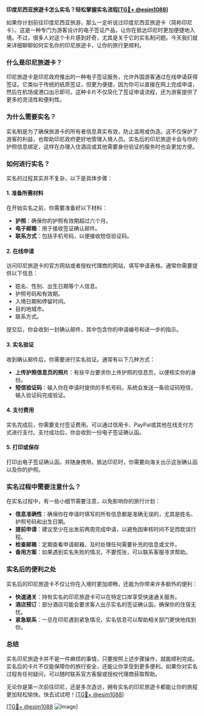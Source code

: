 **印度尼西亚旅遊卡怎么实名？轻松掌握实名流程[[TG💪+ @esim1088](https://t.me/s/esim1088)]**

如果你计划前往印度尼西亚旅游，那么一定听说过印度尼西亚旅遊卡（简称印尼卡）。这是一种专门为游客设计的电子签证产品，让你在抵达印尼时更加便捷地入境。不过，很多人对这个卡片感到好奇，尤其是关于它的实名制问题。今天我们就来详细聊聊如何实名你的印尼旅遊卡，让你的旅行更顺利。

### 什么是印尼旅遊卡？

印尼旅遊卡是印尼政府推出的一种电子签证服务，允许外国游客通过在线申请获得签证。它类似于传统的纸质签证，但更为便捷，因为你可以直接在网上完成申请，然后在机场或港口出示即可。这种卡片不仅简化了签证申请流程，还为游客提供了更多的灵活性和便利性。

### 为什么需要实名？

实名制是为了确保旅游卡的所有者信息真实有效，防止滥用或伪造。这不仅保护了游客的利益，也帮助印尼政府更好地管理入境人员。实名后的印尼旅遊卡会与你的护照信息绑定，这样在办理入住酒店或其他需要身份验证的服务时也会更加方便。

### 如何进行实名？

实名的过程其实并不复杂，以下是具体步骤：

#### 1. 准备所需材料

在开始实名之前，你需要准备好以下材料：
- **护照**：确保你的护照有效期超过六个月。
- **电子邮箱**：用于接收签证确认邮件。
- **联系方式**：包括手机号码，以便接收短信验证码。

#### 2. 在线申请

访问印尼旅遊卡的官方网站或者授权代理商的网站，填写申请表格。通常你需要提供以下信息：
- 姓名、性别、出生日期等个人信息。
- 护照号码和有效期。
- 入境日期和停留时间。
- 目的地城市。
- 联系方式。

提交后，你会收到一封确认邮件，其中包含你的申请编号和进一步的指示。

#### 3. 实名验证

收到确认邮件后，你需要进行实名验证。通常有以下几种方式：
- **上传护照信息页的照片**：有些平台要求你上传护照的信息页，以便核实你的身份。
- **短信验证码**：输入你在申请时提供的手机号码，系统会发送一条验证码短信，输入验证码完成验证。

#### 4. 支付费用

实名完成后，你需要支付签证费用。可以通过信用卡、PayPal或其他在线支付方式进行支付。支付成功后，你会收到一份电子签证确认函。

#### 5. 打印或保存

打印出电子签证确认函，并随身携带。抵达印尼时，你需要向海关出示这张确认函以及你的护照。

### 实名过程中需要注意什么？

在实名过程中，有一些小细节需要注意，以免影响你的旅行计划：
- **信息准确性**：确保你在申请时填写的所有信息都是准确无误的，尤其是姓名、护照号码和出生日期。
- **提前申请**：建议至少在出发前两周完成申请，以避免因审核时间不足而耽误行程。
- **检查邮箱**：定期查看申请邮箱，及时处理任何需要补充的信息或文件。
- **备用方案**：如果遇到实名失败的情况，不要慌张，可以联系客服寻求帮助。

### 实名后的便利之处

实名后的印尼旅遊卡不仅让你在入境时更加顺畅，还能为你带来许多额外的便利：
- **快速通关**：持有实名的印尼旅遊卡可以在特定口岸享受快速通关服务。
- **酒店预订**：部分酒店可能会要求客人出示实名的签证确认函，确保你的住宿无忧。
- **紧急联系**：一旦在印尼遇到紧急情况，实名信息可以帮助相关部门更快地找到你。

### 总结

实名印尼旅遊卡并不是一件麻烦的事情，只要按照上述步骤操作，就能顺利完成。实名后的卡片不仅能保障你的旅行安全，还能让你享受到更多便利。如果你对实名过程有任何疑问，可以随时联系官方客服或授权代理商获取帮助。

无论你是第一次前往印尼，还是多次造访，拥有实名的印尼旅遊卡都能让你的旅程更加轻松愉快。快去试试吧！[[TG💪+ @esim1088](https://t.me/s/esim1088)]

[[TG💪+ @esim1088](https://t.me/s/esim1088) ![Image](https://i.postimg.cc/4NQfJmqS/Snipaste-2025-05-13-00-14-12.png)]